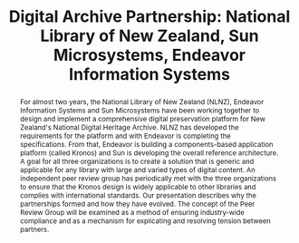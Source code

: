 ---
abstract: For almost two years, the National Library of New Zealand (NLNZ), Endeavor
  Information Systems and Sun Microsystems have been working together to design and
  implement a comprehensive digital preservation platform for New Zealand's National
  Digital Heritage Archive. NLNZ has developed the requirements for the platform and
  with Endeavor is completing the specifications. From that, Endeavor is building
  a components-based application platform (called Kronos) and Sun is developing the
  overall reference architecture. A goal for all three organizations is to create
  a solution that is generic and applicable for any library with large and varied
  types of digital content. An independent peer review group has periodically met
  with the three organizations to ensure that the Kronos design is widely applicable
  to other libraries and complies with international standards. Our presentation describes
  why the partnerships formed and how they have evolved. The concept of the Peer Review
  Group will be examined as a method of ensuring industry-wide compliance and as a
  mechanism for explicating and resolving tension between partners.
creators:
- Tamminga, Tim
date: null
document_url: https://services.phaidra.univie.ac.at/api/object/o:294557/download
grand_parent: iPRES
institutions: []
keywords:
- ithaca
landing_page_url: https://phaidra.univie.ac.at/o:294557
language: eng
layout: publication
license: CC BY-SA 3.0 AT
notes_url: null
parent: iPRES 2006
publication_type: presentation
size: 1517516
slides_url: null
source_name: iPRES
title: 'Digital Archive Partnership: National Library of New Zealand, Sun Microsystems,
  Endeavor Information Systems'
year: 2006
---